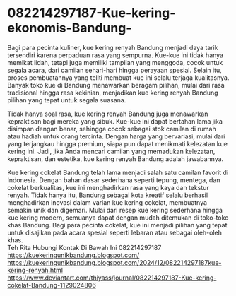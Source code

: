 # 082214297187-Kue-kering-ekonomis-Bandung-
Bagi para pecinta kuliner, kue kering renyah Bandung menjadi daya tarik tersendiri karena perpaduan rasa yang sempurna. Kue-kue ini tidak hanya memikat lidah, tetapi juga memiliki tampilan yang menggoda, cocok untuk segala acara, dari camilan sehari-hari hingga perayaan spesial. Selain itu, proses pembuatannya yang teliti membuat kue ini selalu terjaga kualitasnya. Banyak toko kue di Bandung menawarkan beragam pilihan, mulai dari rasa tradisional hingga rasa kekinian, menjadikan kue kering renyah Bandung pilihan yang tepat untuk segala suasana.  

Tidak hanya soal rasa, kue kering renyah Bandung juga menawarkan kepraktisan bagi mereka yang sibuk. Kue-kue ini dapat bertahan lama jika disimpan dengan benar, sehingga cocok sebagai stok camilan di rumah atau hadiah untuk orang tercinta. Dengan harga yang bervariasi, mulai dari yang terjangkau hingga premium, siapa pun dapat menikmati kelezatan kue kering ini. Jadi, jika Anda mencari camilan yang memadukan kelezatan, kepraktisan, dan estetika, kue kering renyah Bandung adalah jawabannya.  

Kue kering cokelat Bandung telah lama menjadi salah satu camilan favorit di Indonesia. Dengan bahan dasar sederhana seperti tepung, mentega, dan cokelat berkualitas, kue ini menghadirkan rasa yang kaya dan tekstur renyah. Tidak hanya itu, Bandung sebagai kota kreatif selalu berhasil menghadirkan inovasi dalam varian kue kering cokelat, membuatnya semakin unik dan digemari. Mulai dari resep kue kering sederhana hingga kue kering modern, semuanya dapat dengan mudah ditemukan di toko-toko khas Bandung. Bagi para pecinta cokelat, kue ini menjadi pilihan yang tepat untuk disajikan pada acara spesial seperti lebaran atau sebagai oleh-oleh khas.  
Teh Rita
Hubungi Kontak Di Bawah Ini
082214297187
https://kuekeringunikbandung.blogspot.com/
https://kuekeringunikbandung.blogspot.com/2024/12/082214297187kue-kering-renyah.html
https://www.deviantart.com/thiyass/journal/082214297187-Kue-kering-cokelat-Bandung-1129024806
